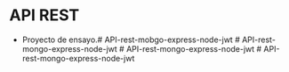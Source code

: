 # API REST

- Proyecto de ensayo.#   A P I - r e s t - m o b g o - e x p r e s s - n o d e - j w t  
 #   A P I - r e s t - m o n g o - e x p r e s s - n o d e - j w t  
 #   A P I - r e s t - m o n g o - e x p r e s s - n o d e - j w t  
 #   A P I - r e s t - m o n g o - e x p r e s s - n o d e - j w t  
 
